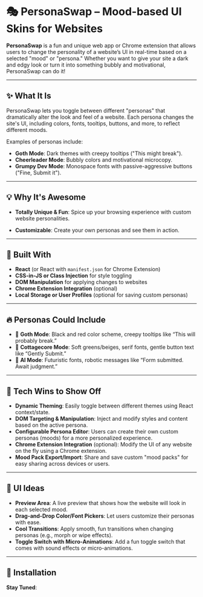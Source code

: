 # 🎭 PersonaSwap – Mood-based UI Skins for Websites

**PersonaSwap** is a fun and unique web app or Chrome extension that allows users to change the personality of a website’s UI in real-time based on a selected "mood" or "persona." Whether you want to give your site a dark and edgy look or turn it into something bubbly and motivational, PersonaSwap can do it!

---

## ✨ What It Is

PersonaSwap lets you toggle between different "personas" that dramatically alter the look and feel of a website. Each persona changes the site's UI, including colors, fonts, tooltips, buttons, and more, to reflect different moods.

Examples of personas include:

- **Goth Mode**: Dark themes with creepy tooltips ("This might break").
- **Cheerleader Mode**: Bubbly colors and motivational microcopy.
- **Grumpy Dev Mode**: Monospace fonts with passive-aggressive buttons ("Fine, Submit it").

---

## 💡 Why It's Awesome

- **Totally Unique & Fun**: Spice up your browsing experience with custom website personalities.

- **Customizable**: Create your own personas and see them in action.

---

## 🔧 Built With

- **React** (or React with `manifest.json` for Chrome Extension)
- **CSS-in-JS or Class Injection** for style toggling
- **DOM Manipulation** for applying changes to websites
- **Chrome Extension Integration** (optional)
- **Local Storage or User Profiles** (optional for saving custom personas)

---

## 🔥 Personas Could Include

- 🧛 **Goth Mode**: Black and red color scheme, creepy tooltips like “This will probably break.”
- 🐸 **Cottagecore Mode**: Soft greens/beiges, serif fonts, gentle button text like “Gently Submit.”
- 🤖 **AI Mode**: Futuristic fonts, robotic messages like “Form submitted. Await judgment.”

---

## 🧠 Tech Wins to Show Off

- **Dynamic Theming**: Easily toggle between different themes using React context/state.
- **DOM Targeting & Manipulation**: Inject and modify styles and content based on the active persona.
- **Configurable Persona Editor**: Users can create their own custom personas (moods) for a more personalized experience.
- **Chrome Extension Integration** (optional): Modify the UI of any website on the fly using a Chrome extension.
- **Mood Pack Export/Import**: Share and save custom "mood packs" for easy sharing across devices or users.

---

## 🎨 UI Ideas

- **Preview Area**: A live preview that shows how the website will look in each selected mood.
- **Drag-and-Drop Color/Font Pickers**: Let users customize their personas with ease.
- **Cool Transitions**: Apply smooth, fun transitions when changing personas (e.g., morph or wipe effects).
- **Toggle Switch with Micro-Animations**: Add a fun toggle switch that comes with sound effects or micro-animations.

---

## 🚀 Installation

**Stay Tuned**:
